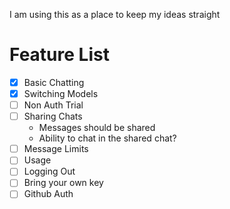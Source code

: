 I am using this as a place to keep my ideas straight

# Feature List

- [x] Basic Chatting
- [x] Switching Models
- [ ] Non Auth Trial
- [ ] Sharing Chats
  - Messages should be shared
  - Ability to chat in the shared chat?
- [ ] Message Limits
- [ ] Usage
- [ ] Logging Out
- [ ] Bring your own key
- [ ] Github Auth
